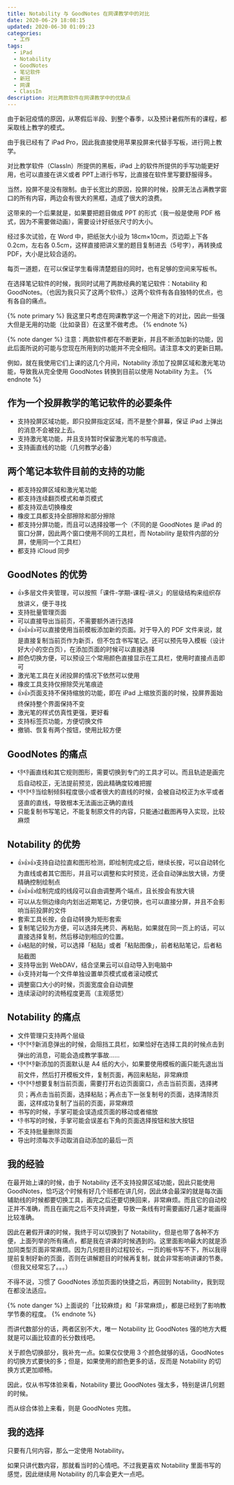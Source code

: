 ```yaml
---
title: Notability 与 GoodNotes 在网课教学中的对比
date: 2020-06-29 18:08:15
updated: 2020-06-30 01:09:23
categories:
  - 工作
tags:
  - iPad
  - Notability
  - GoodNotes
  - 笔记软件
  - 新冠
  - 网课
  - ClassIn
description: 对比两款软件在网课教学中的优缺点
---
```


由于新冠疫情的原因，从寒假后半段、到整个春季，以及预计暑假所有的课程，都采取线上教学的模式。

由于我已经有了 iPad Pro，因此我直接使用苹果投屏来代替手写板，进行网上教学。

对比教学软件（ClassIn）所提供的黑板，iPad 上的软件所提供的手写功能更好用，也可以直接在讲义或者 PPT上进行书写，比直接在软件里写要舒服得多。

当然，投屏不是没有限制。由于长宽比的原因，投屏的时候，投屏无法占满教学窗口的所有内容，两边会有很大的黑框，造成了很大的浪费。

这带来的一个后果就是，如果要把题目做成 PPT 的形式（我一般是使用 PDF 格式，因为不需要做动画），需要设计好纸张尺寸的大小。

经过多次试验，在 Word 中，把纸张大小设为 18cm×10cm，页边距上下各 0.2cm，左右各 0.5cm，这样直接把讲义里的题目复制进去（5号字），再转换成 PDF，大小是比较合适的。

每页一道题，在可以保证学生看得清楚题目的同时，也有足够的空间来写板书。

在选择笔记软件的时候，我同时试用了两款经典的笔记软件：Notability 和 GoodNotes。（也因为我只买了这两个软件。）这两个软件有各自独特的优点，也有各自的痛点。

{% note primary %}
我这里只考虑在网课教学这一个用途下的对比，因此一些强大但是无用的功能（比如录音）在这里不做考虑。
{% endnote %}

{% note danger %}
注意：两款软件都在不断更新，并且不断添加新的功能，因此后面所说的可能与您现在所用到的功能并不完全相同。请注意本文的更新日期。

例如，就在我使用它们上课的这几个月间，Notability 添加了投屏区域和激光笔功能，导致我从完全使用 GoodNotes 转换到目前以使用 Notability 为主。
{% endnote %}

## 作为一个投屏教学的笔记软件的必要条件

- 支持投屏区域功能，即只投屏指定区域，而不是整个屏幕，保证 iPad 上弹出的消息不会被投上去。
- 支持激光笔功能，并且支持暂时保留激光笔的书写痕迹。
- 支持画直线的功能（几何教学必备）

## 两个笔记本软件目前的支持的功能

- 都支持投屏区域和激光笔功能
- 都支持连续翻页模式和单页模式
- 都支持双击切换橡皮
- 橡皮工具都支持全部擦除和部分擦除
- 都支持分屏功能，而且可以选择投哪一个（不同的是 GoodNotes 是 iPad 的窗口分屏，因此两个窗口使用不同的工具栏，而 Notability 是软件内部的分屏，使用同一个工具栏）
- 都支持 iCloud 同步

## GoodNotes 的优势

- 👍多层文件夹管理，可以按照「课件-学期-课程-讲义」的层级结构来组织存放讲义，便于寻找
- 支持批量管理页面
- 可以直接导出当前页，不需要额外进行选择
- 👍👍👍可以直接使用当前模板添加新的页面。对于导入的 PDF 文件来说，就是直接复制当前页作为新页，但不包含书写笔记。还可以预先导入模板（设计好大小的空白页），在添加页面的时候可以直接选择
- 颜色切换方便，可以预设三个常用颜色直接显示在工具栏，使用时直接点击即可
- 激光笔工具在关闭投屏的情况下依然可以使用
- 橡皮工具支持仅擦除荧光笔痕迹
- 👍👍页面支持不保持缩放的功能，即在 iPad 上缩放页面的时候，投屏界面始终保持整个界面保持不变
- 激光笔的样式仿真性更强，更好看
- 支持标签页功能，方便切换文件
- 撤销、恢复有两个按钮，使用比较方便

## GoodNotes 的痛点

- 👎👎画直线和其它规则图形，需要切换到专门的工具才可以。而且轨迹是画完后自动校正，无法提前预览，因此精确度较难把握
- 👎👎👎当绘制倾斜程度很小或者很大的直线的时候，会被自动校正为水平或者竖直的直线，导致根本无法画出正确的直线
- 只能复制书写笔记，不能复制原文件的内容，只能通过截图再导入实现，比较麻烦

## Notability 的优势

- 👍👍👍支持自动拉直和图形检测，即绘制完成之后，继续长按，可以自动转化为直线或者其它图形，并且可以调整和实时预览，还会自动弹出放大镜，方便精确控制绘制点
- 👍👍👍绘制完成的线段可以自由调整两个端点，且长按会有放大镜
- 可以从左侧边缘向内划出近期笔记，方便切换，也可以直接分屏，并且不会影响当前投屏的文件
- 套索工具长按，会自动转换为矩形套索
- 复制笔记较为方便，可以选择先拷贝、再粘贴，如果就在同一页上的话，可以直接选择复制，然后移动到相应的位置。
- 👍粘贴的时候，可以选择「粘贴」或者「粘贴图像」，前者粘贴笔记，后者粘贴截图
- 支持导出到 WebDAV，结合坚果云可以自动导入到电脑中
- 👍支持对每一个文件单独设置单页模式或者滚动模式
- 调整窗口大小的时候，页面宽度会自动调整
- 连续滚动时的流畅程度更高（主观感觉）

## Notability 的痛点

- 文件管理只支持两个层级
- 👎👎👎新消息弹出的时候，会阻挡工具栏，如果恰好在选择工具的时候点击到弹出的消息，可能会造成教学事故……
- 👎👎👎新添加的页面默认是 A4 纸的大小，如果要使用模板的画只能先退出当前文件，然后打开模板文件，复制页面，再回来粘贴，非常麻烦
- 👎👎👎想要复制当前页面，需要打开右边页面窗口，点击当前页面，选择拷贝；再点击当前页面，选择粘贴；再点击下一张复制号的页面，选择清除页面，这样成功复制了当前的页面，非常麻烦
- 书写的时候，手掌可能会误造成页面的移动或者缩放
- 👎书写的时候，手掌可能会误差右下角的页面选择按钮和放大按钮
- 不支持批量删除页面
- 导出时须每次手动取消自动添加的最后一页

## 我的经验

在最开始上课的时候，由于 Notability 还不支持投屏区域功能，因此只能使用 GoodNotes，恰巧这个时候有好几个班都在讲几何，因此体会最深的就是每次画辅助线的时候都要切换工具，画完之后还要切换回来，非常麻烦。而且它的自动校正并不准确，而且在画完之后不支持调整，导致一条线有时需要画好几遍才能画得比较准确。

因此在暑假开课的时候，我终于可以切换到了 Notability，但是也带了各种不方便，上面列举的所有痛点，都是我在讲课的时候遇到的。这里面影响最大的就是添加同类型页面非常麻烦。因为几何题目的过程较长，一页的板书写不下，所以我得提前复制好新的页面，否则在讲解题目的时候再复制，就会非常影响讲课的节奏。（但我又经常忘了。。。）

不得不说，习惯了 GoodNotes 添加页面的快捷之后，再回到 Notability，我到现在都没法适应。

{% note danger %}
上面说的「比较麻烦」和「非常麻烦」，都是已经到了影响教学节奏的程度。
{% endnote %}

而讲代数部分的话，两者区别不大，唯一 Notability 比 GoodNotes 强的地方大概就是可以画比较直的长分数线吧。

关于颜色切换部分，我补充一点。如果仅仅使用 3 个颜色就够的话，GoodNotes 的切换方式要快的多；但是，如果使用的颜色更多的话，反而是 Notability 的切换方式更加顺畅。

因此，仅从书写体验来看，Notability 要比 GoodNotes 强太多，特别是讲几何题的时候。

而从综合体验上来看，则是 GoodNotes 完胜。

## 我的选择

只要有几何内容，那么一定使用 Notability。

如果只讲代数内容，那就看当时的心情吧。不过我更喜欢 Notability 里面书写的感觉，因此继续用 Notability 的几率会更大一点吧。
